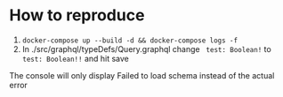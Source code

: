 # How to reproduce

1. `docker-compose up --build -d && docker-compose logs -f`
2. In ./src/graphql/typeDefs/Query.graphql change ` test: Boolean!` to ` test: Boolean!!` and hit save

The console will only display Failed to load schema instead of the actual error
